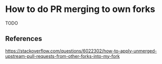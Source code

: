 # How to do PR merging to own forks

TODO

## References

https://stackoverflow.com/questions/6022302/how-to-apply-unmerged-upstream-pull-requests-from-other-forks-into-my-fork
